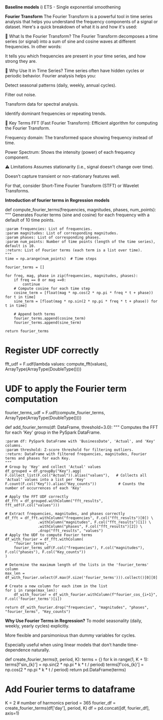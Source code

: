 **Baseline models**
i) ETS - Single exponential smoothening




**Fourier Transform**
The Fourier Transform is a powerful tool in time series analysis that helps you understand the frequency components of a signal or dataset. Here's a quick breakdown of what it is and how it's used:


🧠 What Is the Fourier Transform?
The Fourier Transform decomposes a time series (or signal) into a sum of sine and cosine waves at different frequencies. In other words:

It tells you which frequencies are present in your time series, and how strong they are.

🔁 Why Use It in Time Series?
Time series often have hidden cycles or periodic behavior. Fourier analysis helps you:

Detect seasonal patterns (daily, weekly, annual cycles).

Filter out noise.

Transform data for spectral analysis.

Identify dominant frequencies or repeating trends.


🔎 Key Terms
FFT (Fast Fourier Transform): Efficient algorithm for computing the Fourier Transform.

Frequency domain: The transformed space showing frequency instead of time.

Power Spectrum: Shows the intensity (power) of each frequency component.

⚠️ Limitations
Assumes stationarity (i.e., signal doesn't change over time).

Doesn’t capture transient or non-stationary features well.

For that, consider Short-Time Fourier Transform (STFT) or Wavelet Transforms.

**Introduction of fourier terms in Regression models**

def compute_fourier_terms(frequencies, magnitudes, phases, num_points):
    """
    Generates Fourier terms (sine and cosine) for each frequency with a default of 10 time points.

    :param frequencies: List of frequencies.
    :param magnitudes: List of corresponding magnitudes.
    :param phases: List of corresponding phases.
    :param num_points: Number of time points (length of the time series), default is 10.
    :return: List of Fourier terms (each term is a list over time).
    """
    time = np.arange(num_points)  # Time steps

    fourier_terms = []

    for freq, mag, phase in zip(frequencies, magnitudes, phases):
        if freq == 0 or mag ==0:
            continue
        # Compute cosine for each time step
        cosine_term = [float(mag * np.cos(2 * np.pi * freq * t + phase)) for t in time]
        sine_term = [float(mag * np.sin(2 * np.pi * freq * t + phase)) for t in time]

        # Append both terms
        fourier_terms.append(cosine_term)
        fourier_terms.append(sine_term)

    return fourier_terms


# Register UDF correctly
fft_udf = F.udf(lambda values: compute_fft(values), ArrayType(ArrayType(DoubleType())))

# UDF to apply the Fourier term computation
fourier_terms_udf = F.udf(compute_fourier_terms, ArrayType(ArrayType(DoubleType())))

def add_fourier_terms(df: DataFrame, threshold=3.0):
    """
    Computes the FFT for each 'Key' group in the PySpark DataFrame.

    :param df: PySpark DataFrame with 'BusinessDate', 'Actual', and 'Key' columns.
    :param threshold: Z-score threshold for filtering outliers.
    :return: DataFrame with filtered frequencies, magnitudes, Fourier terms and phases for each Key.
    """
    # Group by 'Key' and collect 'Actual' values
    df_grouped = df.groupBy("Key").agg(
    F.collect_list(F.col("Actual")).alias("values"),   # Collects all 'Actual' values into a list per 'Key'
    F.count(F.col("Key")).alias("Key_counts"))          # Counts the number of occurrences of each 'Key'

    # Apply the FFT UDF correctly
    df_fft = df_grouped.withColumn("fft_results", fft_udf(F.col("values")))

    # Extract frequencies, magnitudes, and phases correctly
    df_fft = df_fft.withColumn("frequencies", F.col("fft_results")[0]) \
                   .withColumn("magnitudes", F.col("fft_results")[1]) \
                   .withColumn("phases", F.col("fft_results")[2]) \
                   .drop("fft_results", "values")
    # Apply the UDF to compute Fourier terms
    df_with_fourier = df_fft.withColumn(
        "fourier_terms",
        fourier_terms_udf(F.col("frequencies"), F.col("magnitudes"), F.col("phases"), F.col("Key_counts"))
    )

    # Determine the maximum length of the lists in the 'fourier_terms' column
    max_len = df_with_fourier.select(F.max(F.size('fourier_terms'))).collect()[0][0]

    # Create a new column for each item in the list
    for i in range(max_len):
        df_with_fourier = df_with_fourier.withColumn(f"fourier_cos_{i+1}", F.col('fourier_terms')[i])
    
    return df_with_fourier.drop("frequencies", "magnitudes", "phases", "fourier_terms", "Key_counts")

 **Why Use Fourier Terms in Regression?**
To model seasonality (daily, weekly, yearly cycles) explicitly.

More flexible and parsimonious than dummy variables for cycles.

Especially useful when using linear models that don’t handle time-dependence naturally.

def create_fourier_terms(t, period, K):
    terms = {}
    for k in range(1, K + 1):
        terms[f'sin_{k}'] = np.sin(2 * np.pi * k * t / period)
        terms[f'cos_{k}'] = np.cos(2 * np.pi * k * t / period)
    return pd.DataFrame(terms)

# Add Fourier terms to dataframe
K = 2  # number of harmonics
period = 365
fourier_df = create_fourier_terms(df['day'], period, K)
df = pd.concat([df, fourier_df], axis=1)

